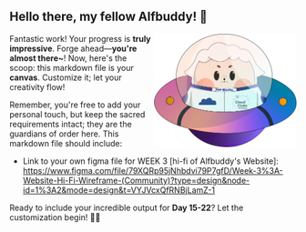 ## Hello there, my fellow Alfbuddy! 💖

<img align="right" width="250px" src="../../assets/alf/alf-ufo.png">

Fantastic work! Your progress is **truly impressive**. Forge ahead—**you're almost there~**! Now, here's the scoop: this markdown file is your **canvas**. Customize it; let your creativity flow!

Remember, you're free to add your personal touch, but keep the sacred requirements intact; they are the guardians of order here. This markdown file should include:
- Link to your own figma file for WEEK 3 [hi-fi of Alfbuddy's Website]: 
    https://www.figma.com/file/79XQRp95jNhbdvi79P7gfD/Week-3%3A-Website-Hi-Fi-Wireframe-(Community)?type=design&node-id=1%3A2&mode=design&t=VYJVcxQfRNBjLamZ-1 


Ready to include your incredible output for **Day 15-22**? Let the customization begin! 🚀✨

<!-- You may now delete and modify the content of this file -->
